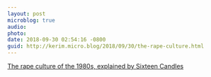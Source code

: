 ```yaml
---
layout: post
microblog: true
audio: 
photo: 
date: 2018-09-30 02:54:16 -0800
guid: http://kerim.micro.blog/2018/09/30/the-rape-culture.html
---
```

[The rape culture of the 1980s, explained by Sixteen Candles](https://www.vox.com/culture/2018/9/27/17906644/sixteen-candles-rape-culture-1980s-brett-kavanaugh)
